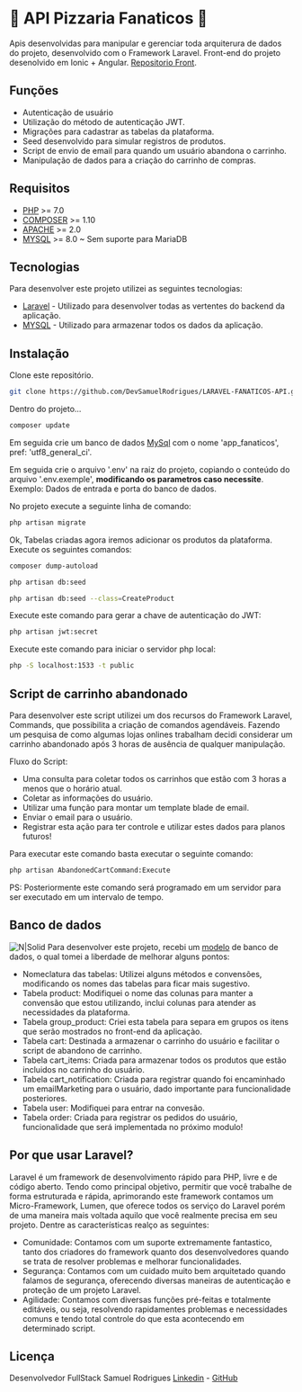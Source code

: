 # 🍕 API Pizzaria Fanaticos 🍕

Apis desenvolvidas para manipular e gerenciar toda arquiterura de dados do projeto, desenvolvido com o Framework Laravel.
Front-end do projeto desenolvido em Ionic + Angular. [Repositorio Front](https://github.com/DevSamuelRodrigues/IONIC-FANATICOS-APP).

## Funções

- Autenticação de usuário
- Utilização do método de autenticação JWT. 
- Migrações para cadastrar as tabelas da plataforma.
- Seed desenvolvido para simular registros de produtos.
- Script de envio de email para quando um usuário abandona o carrinho.
- Manipulação de dados para a criação do carrinho de compras.

## Requisitos
- [PHP] >= 7.0
- [COMPOSER] >= 1.10
- [APACHE] >= 2.0
- [MYSQL] >= 8.0 ~ Sem suporte para MariaDB

## Tecnologias

Para desenvolver este projeto utilizei as seguintes tecnologias:

- [Laravel] - Utilizado para desenvolver todas as vertentes do backend da aplicação.
- [MYSQL] - Utilizado para armazenar todos os dados da aplicação.


## Instalação




Clone este repositório.
```sh
git clone https://github.com/DevSamuelRodrigues/LARAVEL-FANATICOS-API.git
```

Dentro do projeto...

```sh
composer update
```

Em seguida crie um banco de dados [MySql] com o nome 'app_fanaticos', pref: 'utf8_general_ci'.

Em seguida crie o arquivo '.env' na raiz do projeto, copiando o conteúdo do arquivo '.env.exemple', **modificando os parametros caso necessite**.
Exemplo: Dados de entrada e porta do banco de dados.

No projeto execute a seguinte linha de comando: 
```sh
php artisan migrate
```

Ok, Tabelas criadas agora iremos adicionar os produtos da plataforma. 
Execute os seguintes comandos:

```sh
composer dump-autoload
```

```sh
php artisan db:seed
```

```sh
php artisan db:seed --class=CreateProduct
```


Execute este comando para gerar a chave de autenticação do JWT:

```sh
php artisan jwt:secret
```

Execute este comando para iniciar o servidor php local:

```sh
php -S localhost:1533 -t public
```

## Script de carrinho abandonado

Para desenvolver este script utilizei um dos recursos do Framework Laravel, Commands, que possibilita a criação de comandos agendáveis. 
Fazendo um pesquisa de como algumas lojas onlines trabalham decidi considerar um carrinho abandonado após 3 horas de ausência de qualquer manipulação.

Fluxo do Script: 
- Uma consulta para coletar todos os carrinhos que estão com 3 horas a menos que o horário atual.
- Coletar as informações do usuário.
- Utilizar uma função para montar um template blade de email.
- Enviar o email para o usuário.
- Registrar esta ação para ter controle e utilizar estes dados para planos futuros!

Para executar este comando basta executar o seguinte comando: 

```sh
php artisan AbandonedCartCommand:Execute
```
PS: Posteriormente este comando será programado em um servidor para ser executado em um intervalo de tempo.

## Banco de dados

![N|Solid](https://i.imgur.com/7PkE4Tf.png)
Para desenvolver este projeto, recebi um [modelo] de banco de dados, o qual tomei a liberdade de melhorar alguns pontos:
- Nomeclatura das tabelas: Utilizei alguns métodos e convensões,  modificando os nomes das tabelas para ficar mais sugestivo. 
- Tabela product: Modifiquei o nome das colunas para manter a convensão que estou utilizando, inclui colunas para atender as necessidades da plataforma.
- Tabela group_product: Criei esta tabela para separa em grupos os itens que serão mostrados no front-end da aplicaçào.
- Tabela cart: Destinada a armazenar o carrinho do usuário e facilitar o script de abandono de carrinho.
- Tabela cart_items: Criada para armazenar todos os produtos que estão incluidos no carrinho do usuário.
- Tabela cart_notification: Criada para registrar quando foi encaminhado um emailMarketing para o usuário, dado importante para funcionalidade posteriores.
- Tabela user: Modifiquei para entrar na convesão.
- Tabela order: Criada para registrar os pedidos do usuário, funcionalidade que será implementada no próximo modulo!



## Por que usar Laravel?
Laravel é um framework de desenvolvimento rápido para PHP, livre e de código aberto. Tendo como principal objetivo, permitir que você trabalhe de forma estruturada e rápida, aprimorando este framework contamos um Micro-Framework, Lumen, que oferece todos os serviço do Laravel porém de uma maneira mais voltada aquilo que você realmente precisa em seu projeto.
Dentre as características realço as seguintes:
- Comunidade: Contamos com um suporte extremamente fantastico, tanto dos criadores do framework quanto dos desenvolvedores quando se trata de resolver problemas e melhorar funcionalidades.
- Segurança: Contamos com um cuidado muito bem arquitetado quando falamos de segurança, oferecendo diversas maneiras de autenticação e proteção de um projeto Laravel.
- Agilidade: Contamos com diversas funções pré-feitas e totalmente editáveis, ou seja, resolvendo rapidamentes problemas e necessidades comuns e tendo total controle do que esta acontecendo em determinado script.


## Licença
Desenvolvedor FullStack
Samuel Rodrigues
[Linkedin] - [GitHub] 





   [AngularJS]: <http://angularjs.org>
   [Ionic]: <https://ionicframework.com>
   [Linkedin]: <https://www.linkedin.com/in/samuelrodrigues18>
   [GitHub]: <https://github.com/DevSamuelRodrigues>
   [modelo]: <https://drawsql.app/fabapp/diagrams/teste>
   [COMPOSER]: <https://getcomposer.org/>
   [PHP]: <https://www.wampserver.com/en/>
   [MYSQL]: <https://www.wampserver.com/en/>
   [APACHE]: <https://www.wampserver.com/en/>
   [Laravel]: <http://localhost:8100/page-menu>
